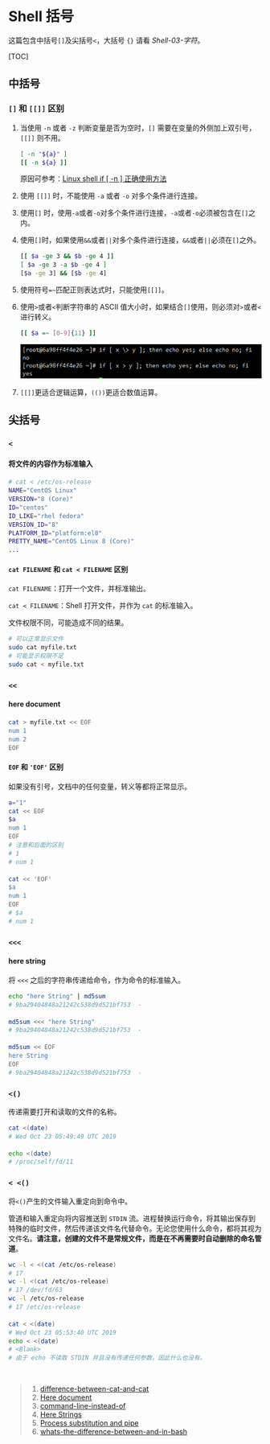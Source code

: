 # Shell 括号

这篇包含中括号`[]`及尖括号`<`，大括号 `{}` 请看 *Shell-03-字符*。

[TOC]

## 中括号

### `[]` 和 `[[]]` 区别

1. 当使用 `-n` 或者 `-z` 判断变量是否为空时，`[]` 需要在变量的外侧加上双引号，`[[]]` 则不用。

   ```bash
   [ -n "${a}" ]
   [[ -n ${a} ]]
   ```

   原因可参考：[Linux shell if [ -n ] 正确使用方法]( https://blog.csdn.net/ciky2011/article/details/37876119 )

2. 使用 `[[]]` 时，不能使用 `-a` 或者 `-o` 对多个条件进行连接。

3. 使用`[]` 时，使用`-a`或者`-o`对多个条件进行连接，`-a`或者`-o`必须被包含在`[]`之内。

4. 使用`[]`时，如果使用`&&`或者`||`对多个条件进行连接，`&&`或者`||`必须在`[]`之外。

   ```bash
   [[ $a -ge 3 && $b -ge 4 ]]
   [ $a -ge 3 -a $b -ge 4 ]
   [$a -ge 3] && [$b -ge 4]
   ```

5. 使用符号`=~`匹配正则表达式时，只能使用`[[]]`。

6. 使用`>`或者`<`判断字符串的 ASCII 值大小时，如果结合`[]`使用，则必须对`>`或者`<`进行转义。

   ```bash
   [[ $a =~ [0-9]{11} ]]
   ```

   ![panduan](1571808935909.png)

7. `[[]]`更适合逻辑运算，`(())`更适合数值运算。

## 尖括号

### `<`

#### 将文件的内容作为标准输入

```bash
# cat < /etc/os-release 
NAME="CentOS Linux"
VERSION="8 (Core)"
ID="centos"
ID_LIKE="rhel fedora"
VERSION_ID="8"
PLATFORM_ID="platform:el8"
PRETTY_NAME="CentOS Linux 8 (Core)"
...
```

#### `cat FILENAME` 和 `cat < FILENAME` 区别

`cat FILENAME`：打开一个文件，并标准输出。

`cat < FILENAME`：Shell 打开文件，并作为 `cat` 的标准输入。

文件权限不同，可能造成不同的结果。

```bash
# 可以正常显示文件
sudo cat myfile.txt 
# 可能显示权限不足
sudo cat < myfile.txt 
```

### `<<`

#### here document

```bash
cat > myfile.txt << EOF
num 1
num 2
EOF
```

#### `EOF` 和 `'EOF'` 区别

如果没有引号，文档中的任何变量，转义等都将正常显示。

```bash
a="1"
cat << EOF
$a
num 1
EOF
# 注意和后面的区别
# 1
# num 1

cat << 'EOF'
$a
num 1
EOF
# $a
# num 1
```

### `<<<`

#### here string

将 `<<<` 之后的字符串传递给命令，作为命令的标准输入。

```bash
echo "here String" | md5sum
# 9ba29404848a21242c538d9d521bf753  -

md5sum <<< "here String"
# 9ba29404848a21242c538d9d521bf753  -

md5sum << EOF
here String
EOF
# 9ba29404848a21242c538d9d521bf753  -
```

### `<()`

传递需要打开和读取的文件的名称。

```bash
cat <(date)
# Wed Oct 23 05:49:49 UTC 2019

echo <(date)
# /proc/self/fd/11
```

### `< <()`

将`<()`产生的文件输入重定向到命令中。

管道和输入重定向将内容推送到 `STDIN` 流。进程替换运行命令，将其输出保存到特殊的临时文件，然后传递该文件名代替命令。无论您使用什么命令，都将其视为文件名。**请注意，创建的文件不是常规文件，而是在不再需要时自动删除的命名管道**。

```bash
wc -l < <(cat /etc/os-release) 
# 17
wc -l <(cat /etc/os-release) 
# 17 /dev/fd/63
wc -l /etc/os-release 
# 17 /etc/os-release

cat < <(date)
# Wed Oct 23 05:53:40 UTC 2019
echo < <(date)
# <Blank> 
# 由于 echo 不读取 STDIN 并且没有传递任何参数，因此什么也没有。
```

<br/>

>1. [difference-between-cat-and-cat](<https://unix.stackexchange.com/questions/258931/difference-between-cat-and-cat>)
>2. [Here document](<https://en.wikipedia.org/wiki/Here_document>)
>3. [command-line-instead-of](<https://unix.stackexchange.com/questions/76402/command-line-instead-of>)
>4. [Here Strings](<http://www.gnu.org/savannah-checkouts/gnu/bash/manual/bash.html#Here-Strings>)
>5. [Process substitution and pipe](https://unix.stackexchange.com/questions/17107/process-substitution-and-pipe)
>6. [whats-the-difference-between-and-in-bash](<https://askubuntu.com/questions/678915/whats-the-difference-between-and-in-bash>)







   

   

   

